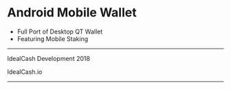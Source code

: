 # Android Mobile Wallet

* Full Port of Desktop QT Wallet
* Featuring Mobile Staking

------------------------------------------------------------

IdealCash Development 2018

IdealCash.io

----------------------------------------------------------
